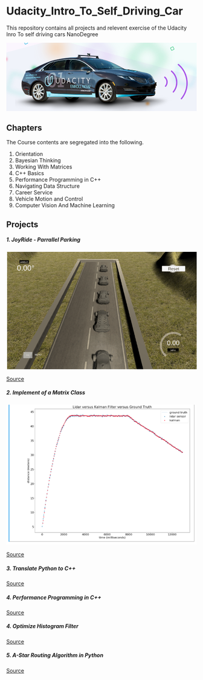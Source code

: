 # Udacity_Intro_To_Self_Driving_Car
This repository contains all projects and relevent exercise of the Udacity Inro To self driving cars NanoDegree

![](isdc-car.png)

## Chapters
The Course contents are segregated into the following.

1. Orientation
2. Bayesian Thinking 
3. Working With Matrices 
4. C++ Basics 
5. Performance Programming in C++
6. Navigating Data Structure
7. Career Service 
8. Vehicle Motion and Control
9. Computer Vision And Machine Learning

## Projects
##### 1. JoyRide - Parrallel Parking

![](parking.jpeg)

[Source](https://drive.google.com/file/d/1-X6UsyV2kh2R7fq8V8eFdoYz_H91O3Kx/view?usp=sharing)

##### 2. Implement of a Matrix Class 

![](Lidar.jpeg)

[Source](https://drive.google.com/file/d/1c5tsF6fdCnoLv9MXVFExdFLr3TZ1nAge/view?usp=sharing)

##### 3. Translate Python to C++
[Source](https://drive.google.com/file/d/1EQ3TZ-5f3hwMfAD3EZkRpDnVLezY_17G/view?usp=sharing) 

##### 4. Performance Programming in C++
[Source](https://drive.google.com/file/d/1dPquv2FXW5L2ZALGl4T3ZWemBR2xchkl/view?usp=sharing)

##### 4. Optimize Histogram Filter

[Source]()

##### 5. A-Star Routing Algorithm in Python

[Source]() 
